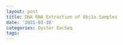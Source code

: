```yaml
---
layout: post
title: DNA RNA Extraction of Obj1a Samples
date: '2021-03-10'
categories: Oyster EecSeq
tags: 
---
```

